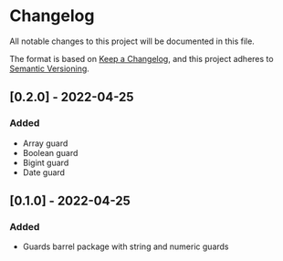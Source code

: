 # Changelog

All notable changes to this project will be documented in this file.

The format is based on [Keep a Changelog](https://keepachangelog.com/en/1.0.0/), and this project adheres to [Semantic Versioning](https://semver.org/spec/v2.0.0.html).

## [0.2.0] - 2022-04-25

### Added

- Array guard
- Boolean guard
- Bigint guard
- Date guard

## [0.1.0] - 2022-04-25

### Added

- Guards barrel package with string and numeric guards
